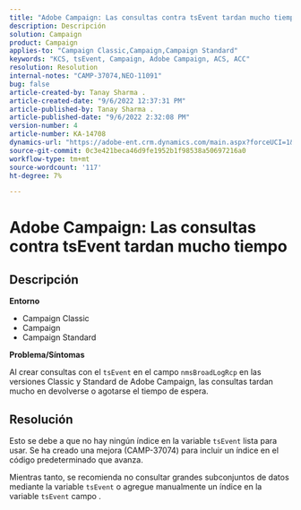 ```yaml
---
title: "Adobe Campaign: Las consultas contra tsEvent tardan mucho tiempo"
description: Descripción
solution: Campaign
product: Campaign
applies-to: "Campaign Classic,Campaign,Campaign Standard"
keywords: "KCS, tsEvent, Campaign, Adobe Campaign, ACS, ACC"
resolution: Resolution
internal-notes: "CAMP-37074,NEO-11091"
bug: false
article-created-by: Tanay Sharma .
article-created-date: "9/6/2022 12:37:31 PM"
article-published-by: Tanay Sharma .
article-published-date: "9/6/2022 2:32:08 PM"
version-number: 4
article-number: KA-14708
dynamics-url: "https://adobe-ent.crm.dynamics.com/main.aspx?forceUCI=1&pagetype=entityrecord&etn=knowledgearticle&id=a03690ab-e02d-ed11-9db1-002248086735"
source-git-commit: 0c3e421beca46d9fe1952b1f98538a50697216a0
workflow-type: tm+mt
source-wordcount: '117'
ht-degree: 7%

---
```


# Adobe Campaign: Las consultas contra tsEvent tardan mucho tiempo

## Descripción


<b>Entorno</b>

- Campaign Classic
- Campaign
- Campaign Standard




<b>Problema/Síntomas</b>

Al crear consultas con el `tsEvent` en el campo `nmsBroadLogRcp` en las versiones Classic y Standard de Adobe Campaign, las consultas tardan mucho en devolverse o agotarse el tiempo de espera.


## Resolución


Esto se debe a que no hay ningún índice en la variable `tsEvent` lista para usar. Se ha creado una mejora (CAMP-37074) para incluir un índice en el código predeterminado que avanza.

Mientras tanto, se recomienda no consultar grandes subconjuntos de datos mediante la variable `tsEvent` o agregue manualmente un índice en la variable `tsEvent` campo .

